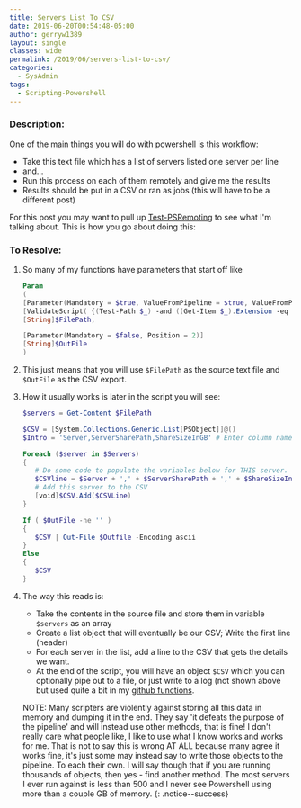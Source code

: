 ```yaml
---
title: Servers List To CSV
date: 2019-06-20T00:54:48-05:00
author: gerryw1389
layout: single
classes: wide
permalink: /2019/06/servers-list-to-csv/
categories:
  - SysAdmin
tags:
  - Scripting-Powershell
---
```

<!--more-->

### Description:

One of the main things you will do with powershell is this workflow:

- Take this text file which has a list of servers listed one server per line
- and...
- Run this process on each of them remotely and give me the results
- Results should be put in a CSV or ran as jobs (this will have to be a different post)

For this post you may want to pull up [Test-PSRemoting](https://github.com/gerryw1389/powershell/blob/main/gwNetworking/Public/Test-PSRemoting.ps1) to see what I'm talking about. This is how you go about doing this:

### To Resolve:
 
1. So many of my functions have parameters that start off like

   ```powershell
   Param
   (
   [Parameter(Mandatory = $true, ValueFromPipeline = $true, ValueFromPipelineByPropertyName = $true, Position = 0)]   
   [ValidateScript( {(Test-Path $_) -and ((Get-Item $_).Extension -eq ".txt")})]
   [String]$FilePath,

   [Parameter(Mandatory = $false, Position = 2)]
   [String]$OutFile
   )
   ```

2. This just means that you will use `$FilePath` as the source text file and `$OutFile` as the CSV export.

3. How it usually works is later in the script you will see:

   ```powershell
   $servers = Get-Content $FilePath

   $CSV = [System.Collections.Generic.List[PSObject]]@()
   $Intro = 'Server,ServerSharePath,ShareSizeInGB' # Enter column names

   Foreach ($server in $Servers)
   {
      # Do some code to populate the variables below for THIS server.
      $CSVline = $Server + ',' + $ServerSharePath + ',' + $ShareSizeInGB
      # Add this server to the CSV
      [void]$CSV.Add($CSVLine)
   }

   If ( $OutFile -ne '' )
   {
      $CSV | Out-File $Outfile -Encoding ascii
   }
   Else
   {
      $CSV
   }
   ```

4. The way this reads is:
 
   - Take the contents in the source file and store them in variable `$servers` as an array
   - Create a list object that will eventually be our CSV; Write the first line (header)
   - For each server in the list, add a line to the CSV that gets the details we want.
   - At the end of the script, you will have an object `$CSV` which you can optionally pipe out to a file, or just write to a log (not shown above but used quite a bit in my [github functions](https://github.com/gerryw1389/powershell/).

   NOTE: Many scripters are violently against storing all this data in memory and dumping it in the end. They say 'it defeats the purpose of the pipeline' and will instead use other methods, that is fine! I don't really care what people like, I like to use what I know works and works for me. That is not to say this is wrong AT ALL because many agree it works fine, it's just some may instead say to write those objects to the pipeline. To each their own. I will say though that if you are running thousands of objects, then yes - find another method. The most servers I ever run against is less than 500 and I never see Powershell using more than a couple GB of memory.
   {: .notice--success}
